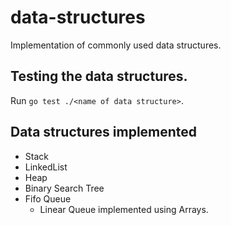 # data-structures
Implementation of commonly used data structures.

## Testing the data structures.
Run `go test ./<name of data structure>`.

## Data structures implemented
* Stack
* LinkedList
* Heap
* Binary Search Tree
* Fifo Queue
  - Linear Queue implemented using Arrays.
